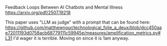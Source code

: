 Feedback Loops Between AI Chatbots and Mental Illness
https://arxiv.org/pdf/2507.19218

This paper uses "LLM as judge" with a prompt that can be found here: 
https://github.com/matthewnour/technological_folie_a_deux/blob/dcc450aae72011193d0758acb68779111c59945e/measures/amplification_metrics.py#L31
I'd wager it is terrible. Moving on since it is 1am anyway.
